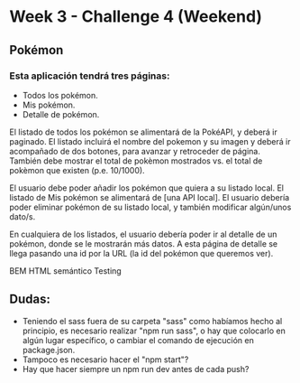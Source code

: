 # Week 3 - Challenge 4 (Weekend)

## Pokémon

### Esta aplicación tendrá tres páginas:

- Todos los pokémon.
- Mis pokémon.
- Detalle de pokémon.

El listado de todos los pokémon se alimentará de la PokéAPI, y deberá ir paginado.
El listado incluirá el nombre del pokemon y su imagen y deberá ir acompañado de dos botones, para avanzar y retroceder de página.
También debe mostrar el total de pokèmon mostrados vs. el total de pokèmon que existen (p.e. 10/1000).

El usuario debe poder añadir los pokémon que quiera a su listado local. El listado de Mis pokémon se alimentará de [una API local].
El usuario debería poder eliminar pokémon de su listado local, y también modificar algún/unos dato/s.

En cualquiera de los listados, el usuario debería poder ir al detalle de un pokémon, donde se le mostrarán más datos. A esta página de detalle se llega pasando una id por la URL (la id del pokémon que queremos ver).

BEM HTML semántico Testing

## Dudas:

- Teniendo el sass fuera de su carpeta "sass" como habíamos hecho al principio, es necesario realizar "npm run sass", o hay que colocarlo en algún lugar específico, o cambiar el comando de ejecución en package.json.
- Tampoco es necesario hacer el "npm start"?
- Hay que hacer siempre un npm run dev antes de cada push?
